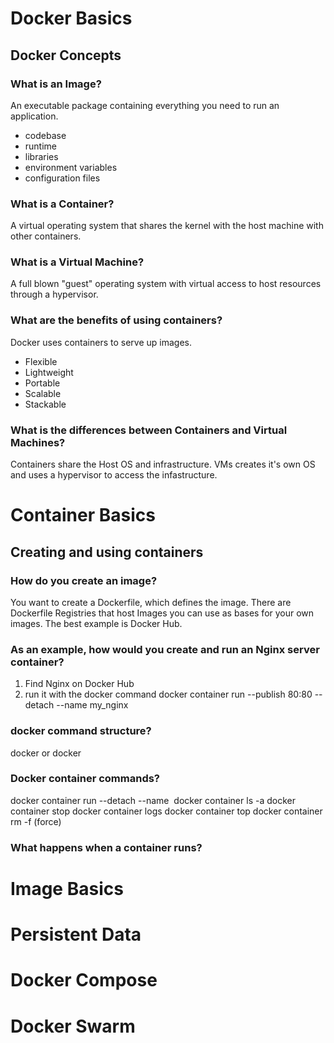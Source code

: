 # Docker Basics
## Docker Concepts

### What is an Image?
An executable package containing everything you need to run an application.
- codebase
- runtime
- libraries
- environment variables
- configuration files

### What is a Container?
A virtual operating system that shares the kernel with the host machine with other containers.

### What is a Virtual Machine?
A full blown "guest" operating system with virtual access to host resources through a hypervisor.

### What are the benefits of using containers?
Docker uses containers to serve up images.
- Flexible
- Lightweight
- Portable
- Scalable
- Stackable

### What is the differences between Containers and Virtual Machines?
Containers share the Host OS and infrastructure.
VMs creates it's own OS and uses a hypervisor to access the infastructure.

# Container Basics
## Creating and using containers
### How do you create an image?
You want to create a Dockerfile, which defines the image.
There are Dockerfile Registries that host Images you can use as bases for your own images.
The best example is Docker Hub.

### As an example, how would you create and run an Nginx server container?
1. Find Nginx on Docker Hub
2. run it with the docker command
docker container run --publish 80:80 --detach --name my_nginx <nginx image name>

### docker command structure?
docker <command> <subcommand> or 
docker <command>

### Docker container commands?
docker container run --detach --name <id> <image>
docker container ls -a
docker container stop <id>
docker container logs <id>
docker container top <id>
docker container rm -f (force) <IDs>

### What happens when a container runs?


# Image Basics
# Persistent Data
# Docker Compose
# Docker Swarm